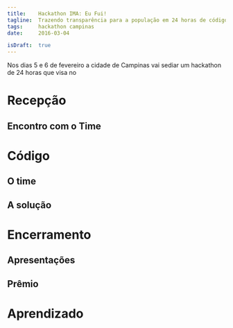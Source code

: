 ```yaml
---
title:    Hackathon IMA: Eu Fui!
tagline:  Trazendo transparência para a população em 24 horas de código
tags:     hackathon campinas
date:     2016-03-04

isDraft:  true
---
```


Nos dias 5 e 6 de fevereiro a cidade de Campinas vai sediar um hackathon de 24 horas que visa no

# Recepção
## Encontro com o Time

# Código
## O time
## A solução

# Encerramento
## Apresentações
## Prêmio

# Aprendizado